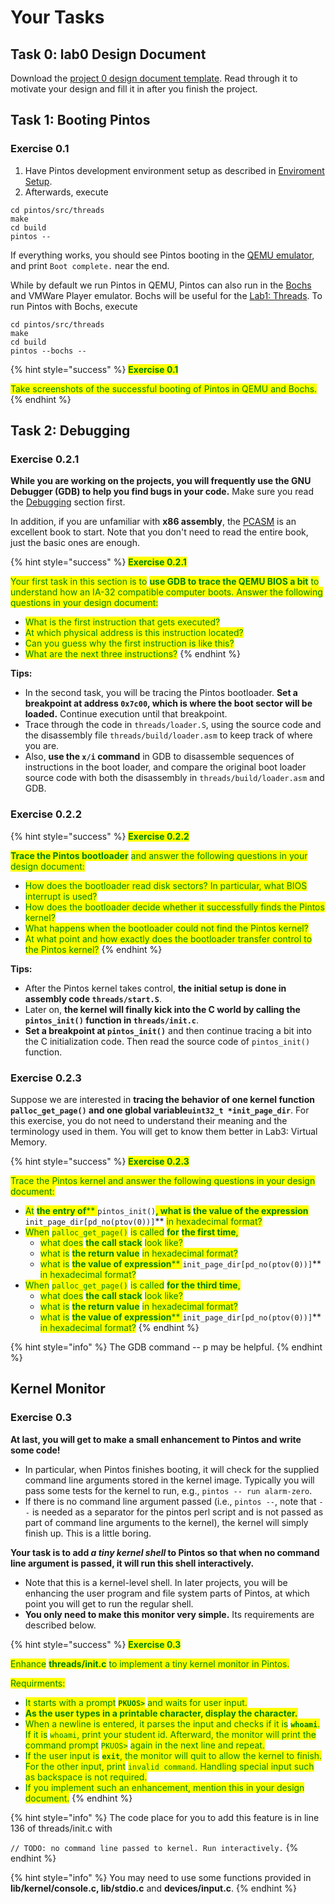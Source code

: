 # Your Tasks

## Task 0: lab0 Design Document

Download the [project 0 design document template](https://github.com/PKU-OS/pintos/blob/master/docs/p0.md). Read through it to motivate your design and fill it in after you finish the project.

## Task 1: Booting Pintos

### Exercise 0.1

1. Have Pintos development environment setup as described in [Enviroment Setup](../../getting-started/environment-setup.md).&#x20;
2. Afterwards, execute

```shell
cd pintos/src/threads
make
cd build
pintos --
```

If everything works, you should see Pintos booting in the [QEMU emulator](http://www.qemu.org), and print `Boot complete.` near the end.

While by default we run Pintos in QEMU, Pintos can also run in the [Bochs](http://bochs.sourceforge.net) and VMWare Player emulator. Bochs will be useful for the [Lab1: Threads](../lab1-threads/). To run Pintos with Bochs, execute

```
cd pintos/src/threads
make 
cd build
pintos --bochs --
```

{% hint style="success" %}
<mark style="color:green;">**Exercise 0.1**</mark>

<mark style="color:green;">Take screenshots of the successful booting of Pintos in QEMU and Bochs.</mark>
{% endhint %}

## Task 2: Debugging

### Exercise 0.2.1

**While you are working on the projects, you will frequently use the GNU Debugger (GDB) to help you find bugs in your code.** Make sure you read the [Debugging](../../getting-started/debug-and-test/debugging.md) section first.&#x20;

In addition, if you are unfamiliar with **x86 assembly**, the [PCASM](https://www.cs.jhu.edu/\~huang/cs318/fall21/project/specs/pcasm-book.pdf) is an excellent book to start. Note that you don't need to read the entire book, just the basic ones are enough.

{% hint style="success" %}
<mark style="color:green;">**Exercise 0.2.1**</mark>

<mark style="color:green;">Your first task in this section is to</mark> <mark style="color:green;"></mark><mark style="color:green;">**use GDB to trace the QEMU BIOS a bit**</mark> <mark style="color:green;"></mark><mark style="color:green;">to understand how an IA-32 compatible computer boots. Answer the following questions in your design document:</mark>

* <mark style="color:green;">What is the first instruction that gets executed?</mark>
* <mark style="color:green;">At which physical address is this instruction located?</mark>
* <mark style="color:green;">Can you guess why the first instruction is like this?</mark>
* <mark style="color:green;">What are the next three instructions?</mark>
{% endhint %}

**Tips:**

* In the second task, you will be tracing the Pintos bootloader. **Set a breakpoint at address `0x7c00`, which is where the boot sector will be loaded.** Continue execution until that breakpoint.&#x20;
* Trace through the code in `threads/loader.S`, using the source code and the disassembly file `threads/build/loader.asm` to keep track of where you are.&#x20;
* Also, **use the `x/i` command** in GDB to disassemble sequences of instructions in the boot loader, and compare the original boot loader source code with both the disassembly in `threads/build/loader.asm` and GDB.

### Exercise 0.2.2

{% hint style="success" %}
<mark style="color:green;">**Exercise 0.2.2**</mark>

<mark style="color:green;">**Trace the Pintos bootloader**</mark> <mark style="color:green;"></mark><mark style="color:green;">and answer the following questions in your design document:</mark>

* <mark style="color:green;">How does the bootloader read disk sectors? In particular, what BIOS interrupt is used?</mark>
* <mark style="color:green;">How does the bootloader decide whether it successfully finds the Pintos kernel?</mark>
* <mark style="color:green;">What happens when the bootloader could not find the Pintos kernel?</mark>
* <mark style="color:green;">At what point and how exactly does the bootloader transfer control to the Pintos kernel?</mark>
{% endhint %}

**Tips:**

* After the Pintos kernel takes control, **the initial setup is done in assembly code `threads/start.S`**.&#x20;
* Later on, **the kernel will finally kick into the C world by calling the `pintos_init()` function in `threads/init.c`**.&#x20;
* **Set a breakpoint at `pintos_init()`** and then continue tracing a bit into the C initialization code. Then read the source code of `pintos_init()` function.

### Exercise 0.2.3

Suppose we are interested in **tracing the behavior of one kernel function `palloc_get_page()` and one global variable`uint32_t *init_page_dir`**. For this exercise, you do not need to understand their meaning and the terminology used in them. You will get to know them better in Lab3: Virtual Memory.

{% hint style="success" %}
<mark style="color:green;">**Exercise 0.2.3**</mark>

<mark style="color:green;">Trace the Pintos kernel and answer the following questions in your design document:</mark>

* <mark style="color:green;">At</mark> <mark style="color:green;"></mark><mark style="color:green;">**the entry of**</mark><mark style="color:green;">** **</mark><mark style="color:green;">**`pintos_init()`**</mark><mark style="color:green;">, what is</mark> <mark style="color:green;"></mark><mark style="color:green;">**the value of the expression**</mark><mark style="color:green;">** **</mark><mark style="color:green;">**`init_page_dir[pd_no(ptov(0))]`**</mark> <mark style="color:green;"></mark><mark style="color:green;">in hexadecimal format?</mark>
* <mark style="color:green;">When</mark> <mark style="color:green;"></mark><mark style="color:green;">`palloc_get_page()`</mark> <mark style="color:green;"></mark><mark style="color:green;">is called</mark> <mark style="color:green;"></mark><mark style="color:green;">**for**</mark> <mark style="color:green;"></mark><mark style="color:green;"></mark> <mark style="color:green;"></mark><mark style="color:green;">**the first time**</mark><mark style="color:green;">,</mark>
  * <mark style="color:green;">what does</mark> <mark style="color:green;"></mark><mark style="color:green;">**the call stack**</mark> <mark style="color:green;"></mark><mark style="color:green;">look like?</mark>
  * <mark style="color:green;">what is</mark> <mark style="color:green;"></mark><mark style="color:green;">**the return value**</mark> <mark style="color:green;"></mark><mark style="color:green;">in hexadecimal format?</mark>
  * <mark style="color:green;">what is</mark> <mark style="color:green;"></mark><mark style="color:green;">**the value of expression**</mark><mark style="color:green;">** **</mark><mark style="color:green;">**`init_page_dir[pd_no(ptov(0))]`**</mark> <mark style="color:green;"></mark><mark style="color:green;">in hexadecimal format?</mark>
* <mark style="color:green;">When</mark> <mark style="color:green;"></mark><mark style="color:green;">`palloc_get_page()`</mark> <mark style="color:green;"></mark><mark style="color:green;">is called</mark> <mark style="color:green;"></mark><mark style="color:green;">**for the third time**</mark><mark style="color:green;">,</mark>
  * <mark style="color:green;">what does</mark> <mark style="color:green;"></mark><mark style="color:green;">**the call stack**</mark> <mark style="color:green;"></mark><mark style="color:green;">look like?</mark>
  * <mark style="color:green;">what is</mark> <mark style="color:green;"></mark><mark style="color:green;">**the return value**</mark> <mark style="color:green;"></mark><mark style="color:green;">in hexadecimal format?</mark>
  * <mark style="color:green;">what is</mark> <mark style="color:green;"></mark><mark style="color:green;">**the value of expression**</mark><mark style="color:green;">** **</mark><mark style="color:green;">**`init_page_dir[pd_no(ptov(0))]`**</mark> <mark style="color:green;"></mark><mark style="color:green;">in hexadecimal format?</mark>
{% endhint %}

{% hint style="info" %}
The GDB command -- p may be helpful.
{% endhint %}

## Kernel Monitor

### Exercise 0.3

**At last, you will get to make a small enhancement to Pintos and write some code!**&#x20;

* In particular, when Pintos finishes booting, it will check for the supplied command line arguments stored in the kernel image. Typically you will pass some tests for the kernel to run, e.g., `pintos -- run alarm-zero`.&#x20;
* If there is no command line argument passed (i.e., `pintos --`, note that `--` is needed as a separator for the pintos perl script and is not passed as part of command line arguments to the kernel), the kernel will simply finish up. This is a little boring.

**Your task is to add **_**a tiny kernel shell**_** to Pintos so that when no command line argument is passed, it will run this shell interactively.**&#x20;

* Note that this is a kernel-level shell. In later projects, you will be enhancing the user program and file system parts of Pintos, at which point you will get to run the regular shell.
* **You only need to make this monitor very simple.** Its requirements are described below.

{% hint style="success" %}
<mark style="color:green;">**Exercise 0.3**</mark>

<mark style="color:green;">Enhance</mark> <mark style="color:green;"></mark><mark style="color:green;">**threads/init.c**</mark> <mark style="color:green;"></mark><mark style="color:green;">to implement a tiny kernel monitor in Pintos.</mark>

<mark style="color:green;">Requirments:</mark>

* <mark style="color:green;">It starts with a prompt</mark> <mark style="color:green;"></mark><mark style="color:green;">**`PKUOS>`**</mark> <mark style="color:green;"></mark><mark style="color:green;">and waits for user input.</mark>&#x20;
* <mark style="color:green;">**As the user types in a printable character, display the character.**</mark>&#x20;
* <mark style="color:green;">When a newline is entered, it parses the input and checks if it is</mark> <mark style="color:green;"></mark><mark style="color:green;">**`whoami`**</mark><mark style="color:green;">. If it is</mark> <mark style="color:green;"></mark><mark style="color:green;">`whoami`</mark><mark style="color:green;">, print your student id. Afterward, the monitor will print the command prompt</mark> <mark style="color:green;"></mark><mark style="color:green;">`PKUOS>`</mark> <mark style="color:green;"></mark><mark style="color:green;">again in the next line and repeat.</mark>&#x20;
* <mark style="color:green;">If the user input is</mark> <mark style="color:green;"></mark><mark style="color:green;">**`exit`**</mark><mark style="color:green;">, the monitor will quit to allow the kernel to finish. For the other input, print</mark> <mark style="color:green;"></mark><mark style="color:green;">`invalid command`</mark><mark style="color:green;">. Handling special input such as backspace is not required.</mark>&#x20;
* <mark style="color:green;">If you implement such an enhancement, mention this in your design document.</mark>
{% endhint %}

{% hint style="info" %}
The code place for you to add this feature is in line 136 of threads/init.c with&#x20;

`// TODO: no command line passed to kernel. Run interactively.`
{% endhint %}

{% hint style="info" %}
You may need to use some functions provided in **lib/kernel/console.c, lib/stdio.c** and **devices/input.c**.
{% endhint %}

